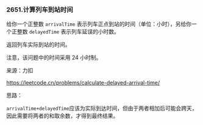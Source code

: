 ### 2651.计算列车到站时间

给你一个正整数 `arrivalTime` 表示列车正点到站的时间（单位：小时），另给你一个正整数 `delayedTime` 表示列车延误的小时数。

返回列车实际到站的时间。

注意，该问题中的时间采用 24 小时制。

来源：力扣

https://leetcode.cn/problems/calculate-delayed-arrival-time/



思路：

​		`arrivalTime+delayedTime`应该为实际到达时间，但由于两者相加后可能会跨天，因此需要将两者的和取余数，才得到最终结果。
